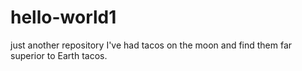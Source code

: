 # hello-world1
just another repository
I've had tacos on the moon and find them far superior to Earth tacos.

